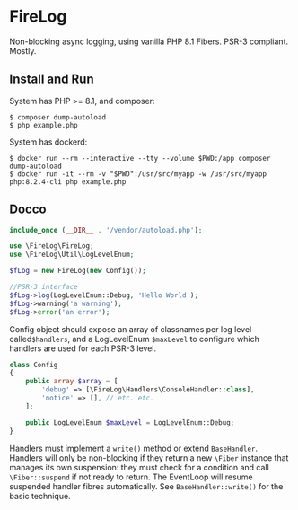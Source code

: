 # FireLog

Non-blocking async logging, using vanilla PHP 8.1 Fibers. PSR-3 compliant. Mostly.

## Install and Run

System has PHP >= 8.1, and composer:

```
$ composer dump-autoload
$ php example.php
```

System has dockerd:

```
$ docker run --rm --interactive --tty --volume $PWD:/app composer dump-autoload
$ docker run -it --rm -v "$PWD":/usr/src/myapp -w /usr/src/myapp php:8.2.4-cli php example.php
```

## Docco

```php
include_once (__DIR__ . '/vendor/autoload.php');

use \FireLog\FireLog;
use \FireLog\Util\LogLevelEnum;

$fLog = new FireLog(new Config());

//PSR-3 interface
$fLog->log(LogLevelEnum::Debug, 'Hello World');
$fLog->warning('a warning');
$fLog->error('an error');
```

Config object should expose an array of classnames per log level called`$handlers`, and a LogLevelEnum `$maxLevel` to configure which handlers are used for each PSR-3 level.

```php
class Config
{
	public array $array = [
		'debug' => [\FireLog\Handlers\ConsoleHandler::class],
		'notice' => [], // etc. etc.
	];

	public LogLevelEnum $maxLevel = LogLevelEnum::Debug;
}
```

Handlers must implement a `write()` method or extend `BaseHandler`. Handlers will only be non-blocking if they return a new `\Fiber` instance that manages its own suspension: they must check for a condition and call `\Fiber::suspend` if not ready to return. The EventLoop will resume suspended handler fibres automatically. See `BaseHandler::write()` for the basic technique.